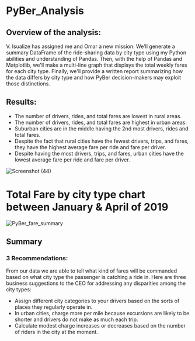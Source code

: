 # PyBer_Analysis


## Overview of the analysis:

V. Isualize has assigned me and Omar a new mission. We'll generate a summary DataFrame of the ride-sharing data by city type using my Python abilities and understanding of Pandas. Then, with the help of Pandas and Matplotlib, we'll make a multi-line graph that displays the total weekly fares for each city type. Finally, we'll provide a written report summarizing how the data differs by city type and how PyBer decision-makers may exploit those distinctions. 

## Results:

- The number of drivers, rides, and total fares are lowest in rural areas.
- The number of drivers, rides, and total fares are highest in urban areas.
- Suburban cities are in the middle having the 2nd most drivers, rides and total fares.
- Despite the fact that rural cities have the fewest drivers, trips, and fares, they have the highest average fare per ride and fare per driver.
- Despite having the most drivers, trips, and fares, urban cities have the lowest average fare per ride and fare per driver.

![Screenshot (44)](https://user-images.githubusercontent.com/91230277/144785398-03ee0931-f4de-4550-bbbc-35129b838c79.png)

# Total Fare by city type chart between January & April of 2019

![PyBer_fare_summary](https://user-images.githubusercontent.com/91230277/144785462-efbab08c-8708-4c23-9b8b-b7d4521b2a67.png)

## Summary

### 3 Recommendations:

From our data we are able to tell what kind of fares will be commanded based on what city type the passenger is catching a ride in. Here are three business suggestions to the CEO for addressing any disparities among the city types:

 - Assign different city categories to your drivers based on the sorts of places they regularly operate in.
 - In urban cities, charge more per mile because excursions are likely to be shorter and drivers do not make as much each trip.
 - Calculate modest charge increases or decreases based on the number of riders in the city at the moment.
